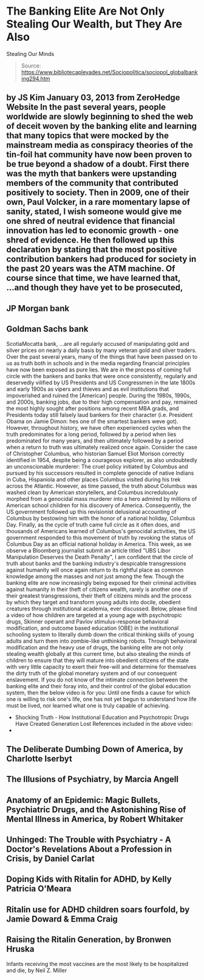 # The Banking Elite Are Not Only Stealing Our Wealth, but They Are Also 
Stealing Our Minds

> Source: https://www.bibliotecapleyades.net/Sociopolitica/sociopol_globalbanking294.htm

by
JS Kim
January 03, 2013
from
ZeroHedge Website
In the past several years, people worldwide are
slowly beginning to shed the web of deceit woven by the banking elite and
learning that many topics that were mocked by the mainstream media as
conspiracy theories of the tin-foil hat community have now been proven to be
true beyond a shadow of a doubt.
First there was the myth that bankers were
upstanding members of the community that contributed positively to society.
Then in 2009, one of their own, Paul Volcker,
in a rare momentary lapse of sanity, stated,
I wish
someone would give me one shred of neutral evidence that financial
innovation has led to economic growth - one shred of evidence.
He then followed up this declaration by stating
that the most positive contribution bankers had produced for society in the
past 20 years was the ATM machine.
Of course since that time, we have learned that,
...and though they have yet to be prosecuted,
-
JP
Morgan bank
-
Goldman Sachs bank
-
ScotiaMocatta bank,
...are all regularly
accused of manipulating gold and silver prices on nearly a daily basis by
many veteran gold and silver traders.
Over the past several years, many of the things
that have been passed on to us as truth both in schools and in the media
regarding financial principles have now been exposed as pure lies.
We are in the process of coming full circle with
the bankers and banks that were once consistently, regularly and deservedly
vilified by US Presidents and US Congressmen in the late 1800s and early
1900s as vipers and thieves and as
evil institutions
that impoverished and ruined the [American] people.
During the 1980s, 1990s, and 2000s, banking
jobs, due to their high compensation and pay, remained the most highly
sought after positions among recent MBA grads, and Presidents today still
falsely laud bankers for their character (i.e. President Obama on Jamie
Dimon: hes one of the smartest bankers weve got).
However, throughout history, we have often
experienced cycles when the truth predominates for a long period, followed
by a period when lies predominated for many years, and then ultimately
followed by a period when a return to truth was ultimately realized once
again.
Consider the case of Christopher Columbus, who
historian Samuel Eliot Morison correctly identified in 1954, despite
being a courageous explorer, as also undoubtedly an unconscionable murderer:
The cruel
policy initiated by Columbus and pursued by his successors resulted in
complete genocide of native Indians in Cuba, Hispaniola and other
places Columbus visited during his trek across the Atlantic.
However, as time passed, the truth about
Columbus was washed clean by American storytellers, and Columbus
incredulously morphed from a genocidal mass murderer into a hero
admired by millions of American school children
for his
discovery of America.
Consequently, the US government followed up this
revisionist delusional accounting of Columbus by bestowing him with the
honor of a national holiday, Columbus Day.
Finally, as the cycle of truth came full circle
as it often does, and thousands of Americans learned of Columbus's genocidal
activities, the US government responded to this movement of truth by
revoking the status of Columbus Day as an official national holiday in
America.
This week, as we observe a Bloomberg journalist
submit an article titled "UBS
Libor Manipulation Deserves the Death Penalty", I am confident that the
circle of truth about banks and the banking industry's despicable
transgressions against humanity will once again return to its rightful place
as common knowledge among the masses and not just among the few.
Though
the banking elite are now increasingly
being exposed for their criminal activities against humanity in their theft
of citizens wealth, rarely is another one of their greatest transgressions,
their theft of citizens minds and the process by which they target and
transform young adults into docile, obedient creatures through institutional
academia, ever discussed.
Below, please find a video of how children are
targeted at a young age with psychotropic drugs, Skinner operant and Pavlov
stimulus-response behavioral modification, and outcome based education
(OBE) in the institutional schooling system to literally dumb down
the critical thinking skills of young adults and turn them into zombie-like
unthinking robots.
Through behavioral modification and the heavy
use of drugs, the banking elite are not only stealing wealth globally at
this current time, but also stealing the minds of children to ensure that
they will mature into obedient citizens of the state with very little
capacity to exert their free-will and determine for themselves the dirty
truth of the global monetary system and of our consequent enslavement.
If you do not know of the intimate connection
between the banking elite and their foray into, and their control of the
global education system, then the below video is for you:
Until one finds a cause for which one is willing
to risk one's life,
one has not yet begun to understand how life
must be lived,
nor learned what one is truly capable of
achieving.
- Shocking Truth -
How Institutional Education and Psychotropic Drugs
Have Created Generation Lost
References included
in the above video:
-
The Deliberate Dumbing Down of America,
by Charlotte Iserbyt
-
The Illusions of Psychiatry,
by Marcia Angell
-
Anatomy of an Epidemic: Magic Bullets, Psychiatric
Drugs, and the Astonishing Rise of Mental Illness in America,
by Robert Whitaker
-
Unhinged: The Trouble with Psychiatry - A Doctor's
Revelations About a Profession in Crisis,
by Daniel Carlat
-
Doping Kids with Ritalin for ADHD,
by Kelly Patricia O'Meara
-
Ritalin use for ADHD children soars fourfold,
by Jamie Doward & Emma Craig
-
Raising the Ritalin Generation,
by Bronwen Hruska
-
Infants receiving the most vaccines are the most
likely to be hospitalized and die, by Neil
Z. Miller
